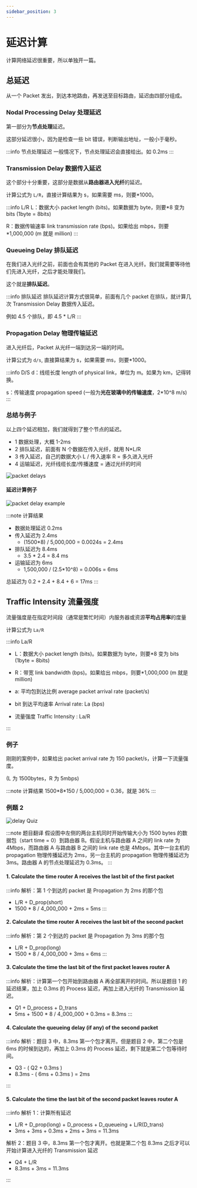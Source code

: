 ```yaml
---
sidebar_position: 3
---
```


# 延迟计算

计算网络延迟很重要，所以单独开一篇。

## 总延迟

从一个 Packet 发出，到达本地路由，再发送至目标路由，延迟由四部分组成。

### Nodal Processing Delay 处理延迟

第一部分为**节点处理**延迟。

这部分延迟很小，因为是检查一些 bit 错误，判断输出地址，一般小于毫秒。

:::info 节点处理延迟
一般情况下，节点处理延迟会直接给出。如 0.2ms
:::

### Transmission Delay 数据传入延迟

这个部分十分重要，这部分是数据从**路由器进入光纤**的延迟。

计算公式为 `L/R`，直接计算结果为 s，如果需要 ms，则要\*1000。

:::info L/R
L：数据大小 packet length (bits)。如果数据为 byte，则要\*8 变为 bits (1byte = 8bits)

R：数据传输速率 link transmission rate (bps)。如果给出 mbps，则要\*1,000,000 (m 就是 million)
:::

### Queueing Delay 排队延迟

在我们进入光纤之前，前面也会有其他的 Packet 在进入光纤。我们就需要等待他们先进入光纤，之后才能处理我们。

这个就是**排队延迟**。

:::info 排队延迟
排队延迟计算方式很简单，前面有几个 packet 在排队，就计算几次 Transmission Delay 数据传入延迟。

例如 4.5 个排队，即 4.5 \* L/R
:::

### Propagation Delay 物理传输延迟

进入光纤后，Packet 从光纤一端到达另一端的时间。

计算公式为 `d/s`, 直接算结果为 s，如果需要 ms，则要\*1000。

:::info D/S
d：线缆长度 length of physical link，单位为 m。如果为 km，记得转换。

s：传输速度 propagation speed (一般为**光在玻璃中的传输速度**，2\*10^8 m/s)
:::

### 总结与例子

以上四个延迟相加，我们就得到了整个节点的延迟。

- 1 数据处理，大概 1-2ms
- 2 排队延迟，前面有 N 个数据在传入光纤，就用 N\*L/R
- 3 传入延迟，自己的数据大小 L / 传入速率 R = 多久进入光纤
- 4 运输延迟，光纤线缆长度/传播速度 = 通过光纤的时间

![packet delays](./images/packet_delay.jpg)

#### 延迟计算例子

![packet delay example](./images/delay_example.jpg)

:::note 计算结果

- 数据处理延迟 0.2ms
- 传入延迟为 2.4ms
  - (1500\*8) / 5,000,000 = 0.0024s = 2.4ms
- 排队延迟为 8.4ms
  - 3.5 \* 2.4 = 8.4 ms
- 运输延迟为 6ms
  - 1,500,000 / (2.5\*10^8) = 0.006s = 6ms

总延迟为 0.2 + 2.4 + 8.4 + 6 = 17ms
:::

## Traffic Intensity 流量强度

流量强度是在指定时间段（通常是繁忙时间）内服务器或资源**平均占用率**的度量

计算公式为 `La/R`

:::info La/R

- L：数据大小 packet length (bits)。如果数据为 byte，则要\*8 变为 bits (1byte = 8bits)
- R：带宽 link bandwidth (bps)。如果给出 mbps，则要\*1,000,000 (m 就是 million)
- a: 平均包到达比例 average packet arrival rate (packet/s)

- bit 到达平均速率 Arrival rate: La (bps)
- 流量强度 Traffic Intensity : La/R

:::

### 例子

刚刚的案例中，如果给出 packet arrival rate 为 150 packet/s，计算一下流量强度。

(L 为 1500bytes，R 为 5mbps)

:::note 计算结果
1500\*8\*150 / 5,000,000 = 0.36，就是 36%
:::

### 例题 2

![delay Quiz](./images/delay_quiz_2.jpg)

:::note 题目翻译
假设图中左侧的两台主机同时开始传输大小为 1500 bytes 的数据包（start time = 0）到路由器 B。假设主机与路由器 A 之间的 link rate 为 4Mbps，而路由器 A 与路由器 B 之间的 link rate 也是 4Mbps。其中一台主机的 propagation 物理传播延迟为 2ms，另一台主机的 propagation 物理传播延迟为 3ms。路由器 A 的节点处理延迟为 0.3ms。
:::

#### 1. Calculate the time router A receives the last bit of the first packet

:::info
解析：第 1 个到达的 packet 是 Propagation 为 2ms 的那个包

- L/R + D_prop(short)
- 1500 \* 8 / 4_000_000 + 2ms = 5ms
  :::

#### 2. Calculate the time router A receives the last bit of the second packet

:::info
解析：第 2 个到达的 packet 是 Propagation 为 3ms 的那个包

- L/R + D_prop(long)
- 1500 \* 8 / 4_000_000 + 3ms = 6ms
  :::

#### 3. Calculate the time the last bit of the first packet leaves router A

:::info
解析：计算第一个包开始到路由器 A 再全部离开的时间。所以是题目 1 的延迟结果，加上 0.3ms 的 Process 延迟，再加上进入光纤的 Transmission 延迟。

- Q1 + D_process + D_trans
- 5ms + 1500 \* 8 / 4_000_000 + 0.3ms = 8.3ms
  :::

#### 4. Calculate the queueing delay (if any) of the second packet

:::info
解析：题目 3 中，8.3ms 第一个包才离开。但是题目 2 中，第二个包是 6ms 的时候到达的，再加上 0.3ms 的 Process 延迟，剩下就是第二个包等待时间。

- Q3 - ( Q2 + 0.3ms )
- 8.3ms - ( 6ms + 0.3ms ) = 2ms

:::

#### 5. Calculate the time the last bit of the second packet leaves router A

:::info
解析 1：计算所有延迟

- L/R + D_prop(long) + D_process + D_queueing + L/R(D_trans)
- 3ms + 3ms + 0.3ms + 2ms + 3ms = 11.3ms

解析 2：题目 3 中，8.3ms 第一个包才离开。也就是第二个包 8.3ms 之后才可以开始计算进入光纤的 Transmission 延迟

- Q4 + L/R
- 8.3ms + 3ms = 11.3ms

:::
